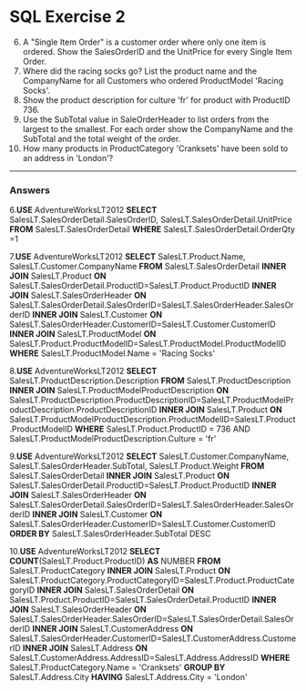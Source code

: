 # SQL Exercise 2
6. A "Single Item Order" is a customer order where only one item is ordered. Show the SalesOrderID and the UnitPrice for every Single Item Order.
7. Where did the racing socks go? List the product name and the CompanyName for all Customers who ordered ProductModel 'Racing Socks'.
8. Show the product description for culture 'fr' for product with ProductID 736. 
9. Use the SubTotal value in SaleOrderHeader to list orders from the largest to the smallest. For each order show the CompanyName and the SubTotal and the total weight of the order.
10. How many products in ProductCategory 'Cranksets' have been sold to an address in 'London'?
---
### Answers
6.**USE** AdventureWorksLT2012
  **SELECT** SalesLT.SalesOrderDetail.SalesOrderID, SalesLT.SalesOrderDetail.UnitPrice
  **FROM** SalesLT.SalesOrderDetail
  **WHERE** SalesLT.SalesOrderDetail.OrderQty =1

7.**USE** AdventureWorksLT2012
  **SELECT**
  SalesLT.Product.Name,
  SalesLT.Customer.CompanyName
  **FROM** SalesLT.SalesOrderDetail
  **INNER JOIN** SalesLT.Product **ON**
  SalesLT.SalesOrderDetail.ProductID=SalesLT.Product.ProductID
  **INNER JOIN** SalesLT.SalesOrderHeader **ON**
  SalesLT.SalesOrderDetail.SalesOrderID=SalesLT.SalesOrderHeader.SalesOrderID
  **INNER JOIN** SalesLT.Customer **ON**
  SalesLT.SalesOrderHeader.CustomerID=SalesLT.Customer.CustomerID
  **INNER JOIN** SalesLT.ProductModel **ON**
  SalesLT.Product.ProductModelID=SalesLT.ProductModel.ProductModelID
  **WHERE** SalesLT.ProductModel.Name = 'Racing Socks'

8.**USE** AdventureWorksLT2012
  **SELECT**
  SalesLT.ProductDescription.Description
  **FROM** SalesLT.ProductDescription 
  **INNER JOIN** SalesLT.ProductModelProductDescription **ON**
  SalesLT.ProductDescription.ProductDescriptionID=SalesLT.ProductModelProductDescription.ProductDescriptionID
  **INNER JOIN** SalesLT.Product **ON**
  SalesLT.ProductModelProductDescription.ProductModelID=SalesLT.Product.ProductModelID
  **WHERE** SalesLT.Product.ProductID = 736 AND SalesLT.ProductModelProductDescription.Culture = 'fr'

9.**USE** AdventureWorksLT2012
  **SELECT**
  SalesLT.Customer.CompanyName,
  SalesLT.SalesOrderHeader.SubTotal,
  SalesLT.Product.Weight
  **FROM** SalesLT.SalesOrderDetail
  **INNER JOIN** SalesLT.Product **ON**
  SalesLT.SalesOrderDetail.ProductID=SalesLT.Product.ProductID
  **INNER JOIN** SalesLT.SalesOrderHeader **ON**
  SalesLT.SalesOrderDetail.SalesOrderID=SalesLT.SalesOrderHeader.SalesOrderID
  **INNER JOIN** SalesLT.Customer **ON**
  SalesLT.SalesOrderHeader.CustomerID=SalesLT.Customer.CustomerID
  **ORDER BY** SalesLT.SalesOrderHeader.SubTotal DESC

10.**USE** AdventureWorksLT2012
  **SELECT**
  **COUNT**(SalesLT.Product.ProductID) **AS** NUMBER
  **FROM** SalesLT.ProductCategory
  **INNER JOIN** SalesLT.Product **ON**
  SalesLT.ProductCategory.ProductCategoryID=SalesLT.Product.ProductCategoryID
  **INNER JOIN** SalesLT.SalesOrderDetail **ON**
  SalesLT.Product.ProductID=SalesLT.SalesOrderDetail.ProductID
  **INNER JOIN** SalesLT.SalesOrderHeader **ON**
  SalesLT.SalesOrderHeader.SalesOrderID=SalesLT.SalesOrderDetail.SalesOrderID
  **INNER JOIN** SalesLT.CustomerAddress **ON**
  SalesLT.SalesOrderHeader.CustomerID=SalesLT.CustomerAddress.CustomerID
  **INNER JOIN** SalesLT.Address **ON**
  SalesLT.CustomerAddress.AddressID=SalesLT.Address.AddressID
  **WHERE** SalesLT.ProductCategory.Name = 'Cranksets'
  **GROUP BY** SalesLT.Address.City
  **HAVING** SalesLT.Address.City = 'London'
